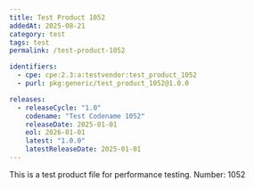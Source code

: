 ```yaml
---
title: Test Product 1052
addedAt: 2025-08-21
category: test
tags: test
permalink: /test-product-1052

identifiers:
  - cpe: cpe:2.3:a:testvendor:test_product_1052
  - purl: pkg:generic/test_product_1052@1.0.0

releases:
  - releaseCycle: "1.0"
    codename: "Test Codename 1052"
    releaseDate: 2025-01-01
    eol: 2026-01-01
    latest: "1.0.0"
    latestReleaseDate: 2025-01-01
---
```


This is a test product file for performance testing. Number: 1052
